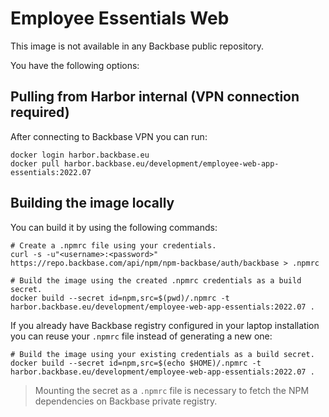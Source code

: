 # Employee Essentials Web

This image is not available in any Backbase public repository. 

You have the following options:

## Pulling from Harbor internal (VPN connection required)

After connecting to Backbase VPN you can run:
```shell
docker login harbor.backbase.eu
docker pull harbor.backbase.eu/development/employee-web-app-essentials:2022.07
```

## Building the image locally

You can build it by using the following commands:

```shell
# Create a .npmrc file using your credentials.
curl -s -u"<username>:<password>" https://repo.backbase.com/api/npm/npm-backbase/auth/backbase > .npmrc

# Build the image using the created .npmrc credentials as a build secret.
docker build --secret id=npm,src=$(pwd)/.npmrc -t harbor.backbase.eu/development/employee-web-app-essentials:2022.07 .
```

If you already have Backbase registry configured in your laptop installation you can reuse your `.npmrc` file instead of generating a new one:
```shell
# Build the image using your existing credentials as a build secret.
docker build --secret id=npm,src=$(echo $HOME)/.npmrc -t harbor.backbase.eu/development/employee-web-app-essentials:2022.07 .
```

> Mounting the secret as a `.npmrc` file is necessary to fetch the NPM dependencies on Backbase private registry.
